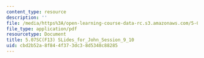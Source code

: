 ```yaml
---
content_type: resource
description: ''
file: /media/https%3A/open-learning-course-data-rc.s3.amazonaws.com/5-07sc-biological-chemistry-i-fall-2013/cbd2b52a8f844f373dc38d5348c88285_SLides_for_John_Session_9_10.pdf
file_type: application/pdf
resourcetype: Document
title: 5.07SC(F13) SLides_for_John_Session_9_10
uid: cbd2b52a-8f84-4f37-3dc3-8d5348c88285
---
```

